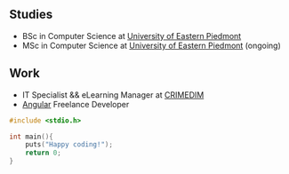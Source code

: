 ## Studies
- BSc in Computer Science at [University of Eastern Piedmont](https://www.uniupo.it/en)
- MSc in Computer Science at [University of Eastern Piedmont](https://www.uniupo.it/en) (ongoing)

## Work
- IT Specialist && eLearning Manager at [CRIMEDIM](https://www.crimedim.uniupo.it/)
- [Angular](https://angular.io/) Freelance Developer

```c
#include <stdio.h>

int main(){
    puts("Happy coding!");
    return 0;
}
```
